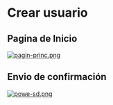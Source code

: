 # Crear usuario
## Pagina de Inicio
[![pagin-princ.png](https://i.postimg.cc/d1SfCXvf/pagin-princ.png)](https://postimg.cc/Q91SGfFg)
## Envio de confirmación
[![powe-sd.png](https://i.postimg.cc/xTM2rKKz/powe-sd.png)](https://postimg.cc/F7rq3kCr)
